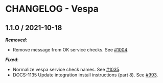 # CHANGELOG - Vespa

## 1.1.0 / 2021-10-18

***Removed***:

* Remove message from OK service checks. See [#1004](https://github.com/DataDog/integrations-extras/pull/1004).

***Fixed***:

* Normalize vespa service check names. See [#1035](https://github.com/DataDog/integrations-extras/pull/1035).
* DOCS-1135 Update integration install instructions (part 8). See [#993](https://github.com/DataDog/integrations-extras/pull/993).
